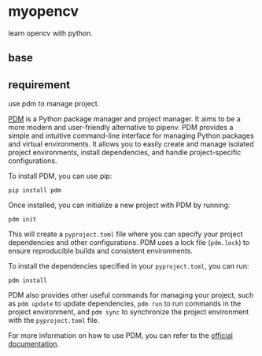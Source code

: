 # myopencv

learn opencv with python.

## base


## requirement
use pdm to manage project.

[PDM](https://pdm.fming.dev/) is a Python package manager and project manager. It aims to be a more modern and user-friendly alternative to pipenv. PDM provides a simple and intuitive command-line interface for managing Python packages and virtual environments. It allows you to easily create and manage isolated project environments, install dependencies, and handle project-specific configurations.

To install PDM, you can use pip:

```
pip install pdm
```

Once installed, you can initialize a new project with PDM by running:

```
pdm init
```

This will create a `pyproject.toml` file where you can specify your project dependencies and other configurations. PDM uses a lock file (`pdm.lock`) to ensure reproducible builds and consistent environments.

To install the dependencies specified in your `pyproject.toml`, you can run:

```
pdm install
```

PDM also provides other useful commands for managing your project, such as `pdm update` to update dependencies, `pdm run` to run commands in the project environment, and `pdm sync` to synchronize the project environment with the `pyproject.toml` file.

For more information on how to use PDM, you can refer to the [official documentation](https://pdm.fming.dev/).
